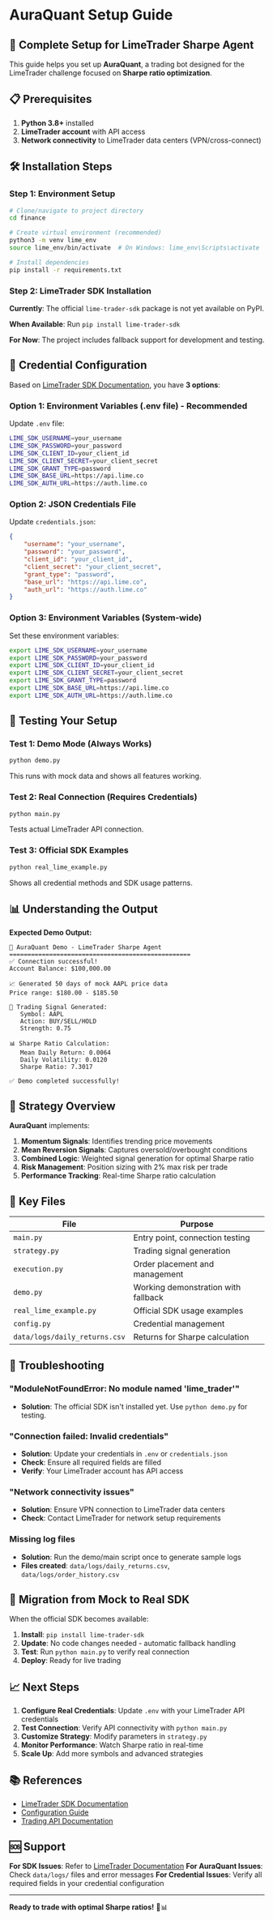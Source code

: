 # AuraQuant Setup Guide

## 🚀 Complete Setup for LimeTrader Sharpe Agent

This guide helps you set up **AuraQuant**, a trading bot designed for the LimeTrader challenge focused on **Sharpe ratio optimization**.

## 📋 Prerequisites

1. **Python 3.8+** installed
2. **LimeTrader account** with API access
3. **Network connectivity** to LimeTrader data centers (VPN/cross-connect)

## 🛠️ Installation Steps

### Step 1: Environment Setup
```bash
# Clone/navigate to project directory
cd finance

# Create virtual environment (recommended)
python3 -m venv lime_env
source lime_env/bin/activate  # On Windows: lime_env\Scripts\activate

# Install dependencies
pip install -r requirements.txt
```

### Step 2: LimeTrader SDK Installation

**Currently**: The official `lime-trader-sdk` package is not yet available on PyPI.

**When Available**: Run `pip install lime-trader-sdk`

**For Now**: The project includes fallback support for development and testing.

## 🔑 Credential Configuration

Based on [LimeTrader SDK Documentation](https://docs.lime.co/lime-trader-sdk/getting_started.html), you have **3 options**:

### Option 1: Environment Variables (.env file) - **Recommended**

Update `.env` file:
```bash
LIME_SDK_USERNAME=your_username
LIME_SDK_PASSWORD=your_password
LIME_SDK_CLIENT_ID=your_client_id
LIME_SDK_CLIENT_SECRET=your_client_secret
LIME_SDK_GRANT_TYPE=password
LIME_SDK_BASE_URL=https://api.lime.co
LIME_SDK_AUTH_URL=https://auth.lime.co
```

### Option 2: JSON Credentials File

Update `credentials.json`:
```json
{
    "username": "your_username",
    "password": "your_password",
    "client_id": "your_client_id",
    "client_secret": "your_client_secret",
    "grant_type": "password",
    "base_url": "https://api.lime.co",
    "auth_url": "https://auth.lime.co"
}
```

### Option 3: Environment Variables (System-wide)

Set these environment variables:
```bash
export LIME_SDK_USERNAME=your_username
export LIME_SDK_PASSWORD=your_password
export LIME_SDK_CLIENT_ID=your_client_id
export LIME_SDK_CLIENT_SECRET=your_client_secret
export LIME_SDK_GRANT_TYPE=password
export LIME_SDK_BASE_URL=https://api.lime.co
export LIME_SDK_AUTH_URL=https://auth.lime.co
```

## 🧪 Testing Your Setup

### Test 1: Demo Mode (Always Works)
```bash
python demo.py
```
This runs with mock data and shows all features working.

### Test 2: Real Connection (Requires Credentials)
```bash
python main.py
```
Tests actual LimeTrader API connection.

### Test 3: Official SDK Examples
```bash
python real_lime_example.py
```
Shows all credential methods and SDK usage patterns.

## 📊 Understanding the Output

**Expected Demo Output:**
```
🚀 AuraQuant Demo - LimeTrader Sharpe Agent
==================================================
✅ Connection successful!
Account Balance: $100,000.00

📈 Generated 50 days of mock AAPL price data
Price range: $180.00 - $185.50

🎯 Trading Signal Generated:
   Symbol: AAPL
   Action: BUY/SELL/HOLD
   Strength: 0.75

📊 Sharpe Ratio Calculation:
   Mean Daily Return: 0.0064
   Daily Volatility: 0.0120
   Sharpe Ratio: 7.3017

✅ Demo completed successfully!
```

## 🎯 Strategy Overview

**AuraQuant** implements:

1. **Momentum Signals**: Identifies trending price movements
2. **Mean Reversion Signals**: Captures oversold/overbought conditions
3. **Combined Logic**: Weighted signal generation for optimal Sharpe ratio
4. **Risk Management**: Position sizing with 2% max risk per trade
5. **Performance Tracking**: Real-time Sharpe ratio calculation

## 📁 Key Files

| File | Purpose |
|------|---------|
| `main.py` | Entry point, connection testing |
| `strategy.py` | Trading signal generation |
| `execution.py` | Order placement and management |
| `demo.py` | Working demonstration with fallback |
| `real_lime_example.py` | Official SDK usage examples |
| `config.py` | Credential management |
| `data/logs/daily_returns.csv` | Returns for Sharpe calculation |

## 🚨 Troubleshooting

### "ModuleNotFoundError: No module named 'lime_trader'"
- **Solution**: The official SDK isn't installed yet. Use `python demo.py` for testing.

### "Connection failed: Invalid credentials"
- **Solution**: Update your credentials in `.env` or `credentials.json`
- **Check**: Ensure all required fields are filled
- **Verify**: Your LimeTrader account has API access

### "Network connectivity issues"
- **Solution**: Ensure VPN connection to LimeTrader data centers
- **Check**: Contact LimeTrader for network setup requirements

### Missing log files
- **Solution**: Run the demo/main script once to generate sample logs
- **Files created**: `data/logs/daily_returns.csv`, `data/logs/order_history.csv`

## 🔄 Migration from Mock to Real SDK

When the official SDK becomes available:

1. **Install**: `pip install lime-trader-sdk`
2. **Update**: No code changes needed - automatic fallback handling
3. **Test**: Run `python main.py` to verify real connection
4. **Deploy**: Ready for live trading

## 📈 Next Steps

1. **Configure Real Credentials**: Update `.env` with your LimeTrader API credentials
2. **Test Connection**: Verify API connectivity with `python main.py`
3. **Customize Strategy**: Modify parameters in `strategy.py`
4. **Monitor Performance**: Watch Sharpe ratio in real-time
5. **Scale Up**: Add more symbols and advanced strategies

## 📚 References

- [LimeTrader SDK Documentation](https://docs.lime.co/lime-trader-sdk/getting_started.html)
- [Configuration Guide](https://docs.lime.co/lime-trader-sdk/configuring_client.html)
- [Trading API Documentation](https://docs.lime.co/trader/)

## 🆘 Support

**For SDK Issues**: Refer to [LimeTrader Documentation](https://docs.lime.co/)
**For AuraQuant Issues**: Check `data/logs/` files and error messages
**For Credential Issues**: Verify all required fields in your credential configuration

---

**Ready to trade with optimal Sharpe ratios!** 🚀📊 